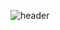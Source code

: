 ![header](https://capsule-render.vercel.app/api?type=Waving&color=auto&height=237&section=header&text=Welcome&fontSize=90)
<!--
**hyeonayou/hyeonayou** is a ✨ _special_ ✨ repository because its `README.md` (this file) appears on your GitHub profile.

### 주니어 백엔드 개발자 인사드립니다~~ 👋
Here are some ideas to get you started:

- 🔭 I’m currently working on ...
- 🌱 I’m currently learning ...
- 👯 I’m looking to collaborate on ...
- 🤔 I’m looking for help with ...
- 💬 Ask me about ...
- 📫 How to reach me: ...
- 😄 Pronouns: ...
- ⚡ Fun fact: ...
-->
